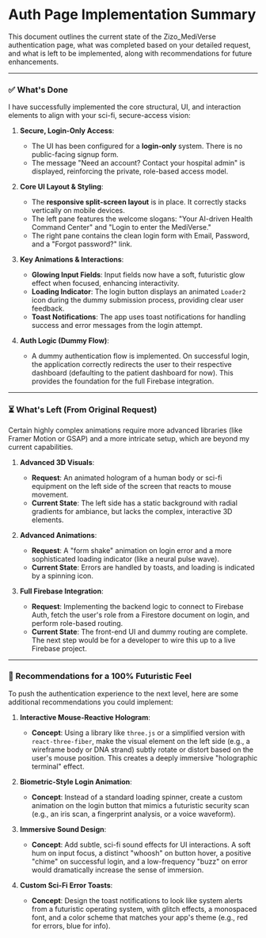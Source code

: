 # Auth Page Implementation Summary

This document outlines the current state of the Zizo_MediVerse authentication page, what was completed based on your detailed request, and what is left to be implemented, along with recommendations for future enhancements.

---

### ✅ What's Done

I have successfully implemented the core structural, UI, and interaction elements to align with your sci-fi, secure-access vision:

1.  **Secure, Login-Only Access**:
    *   The UI has been configured for a **login-only** system. There is no public-facing signup form.
    *   The message "Need an account? Contact your hospital admin" is displayed, reinforcing the private, role-based access model.

2.  **Core UI Layout & Styling**:
    *   The **responsive split-screen layout** is in place. It correctly stacks vertically on mobile devices.
    *   The left pane features the welcome slogans: "Your AI-driven Health Command Center" and "Login to enter the MediVerse."
    *   The right pane contains the clean login form with Email, Password, and a "Forgot password?" link.

3.  **Key Animations & Interactions**:
    *   **Glowing Input Fields**: Input fields now have a soft, futuristic glow effect when focused, enhancing interactivity.
    *   **Loading Indicator**: The login button displays an animated `Loader2` icon during the dummy submission process, providing clear user feedback.
    *   **Toast Notifications**: The app uses toast notifications for handling success and error messages from the login attempt.

4.  **Auth Logic (Dummy Flow)**:
    *   A dummy authentication flow is implemented. On successful login, the application correctly redirects the user to their respective dashboard (defaulting to the patient dashboard for now). This provides the foundation for the full Firebase integration.

---

### ⏳ What's Left (From Original Request)

Certain highly complex animations require more advanced libraries (like Framer Motion or GSAP) and a more intricate setup, which are beyond my current capabilities.

1.  **Advanced 3D Visuals**:
    *   **Request**: An animated hologram of a human body or sci-fi equipment on the left side of the screen that reacts to mouse movement.
    *   **Current State**: The left side has a static background with radial gradients for ambiance, but lacks the complex, interactive 3D elements.

2.  **Advanced Animations**:
    *   **Request**: A "form shake" animation on login error and a more sophisticated loading indicator (like a neural pulse wave).
    *   **Current State**: Errors are handled by toasts, and loading is indicated by a spinning icon.

3.  **Full Firebase Integration**:
    *   **Request**: Implementing the backend logic to connect to Firebase Auth, fetch the user's role from a Firestore document on login, and perform role-based routing.
    *   **Current State**: The front-end UI and dummy routing are complete. The next step would be for a developer to wire this up to a live Firebase project.

---

### 🚀 Recommendations for a 100% Futuristic Feel

To push the authentication experience to the next level, here are some additional recommendations you could implement:

1.  **Interactive Mouse-Reactive Hologram**:
    *   **Concept**: Using a library like `three.js` or a simplified version with `react-three-fiber`, make the visual element on the left side (e.g., a wireframe body or DNA strand) subtly rotate or distort based on the user's mouse position. This creates a deeply immersive "holographic terminal" effect.

2.  **Biometric-Style Login Animation**:
    *   **Concept**: Instead of a standard loading spinner, create a custom animation on the login button that mimics a futuristic security scan (e.g., an iris scan, a fingerprint analysis, or a voice waveform).

3.  **Immersive Sound Design**:
    *   **Concept**: Add subtle, sci-fi sound effects for UI interactions. A soft hum on input focus, a distinct "whoosh" on button hover, a positive "chime" on successful login, and a low-frequency "buzz" on error would dramatically increase the sense of immersion.

4.  **Custom Sci-Fi Error Toasts**:
    *   **Concept**: Design the toast notifications to look like system alerts from a futuristic operating system, with glitch effects, a monospaced font, and a color scheme that matches your app's theme (e.g., red for errors, blue for info).
